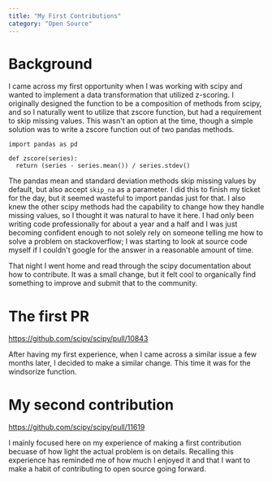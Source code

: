 ```yaml
---
title: "My First Contributions"
category: "Open Source"
---
```


# Background
I came across my first opportunity when I was working with scipy and wanted to implement a data transformation that utilized z-scoring. I originally designed the function to be a composition of methods from scipy, and so I naturally went to utilize that zscore function, but had a requirement to skip missing values. This wasn't an option at the time, though a simple solution was to write a zscore function out of two pandas methods.

```
import pandas as pd

def zscore(series):
  return (series - series.mean()) / series.stdev()
```

The pandas mean and standard deviation methods skip missing values by default, but also accept `skip_na` as a parameter. I did this to finish my ticket for the day, but it seemed wasteful to import pandas just for that. I also knew the other scipy methods had the capability to change how they handle missing values, so I thought it was natural to have it here. I had only been writing code professionally for about a year and a half and I was just becoming confident enough to not solely rely on someone telling me how to solve a problem on stackoverflow; I was starting to look at source code myself if I couldn't google for the answer in a reasonable amount of time.

That night I went home and read through the scipy documentation about how to contribute. It was a small change, but it felt cool to organically find something to improve and submit that to the community.

# The first PR

https://github.com/scipy/scipy/pull/10843


After having my first experience, when I came across a similar issue a few months later, I decided to make a similar change. This time it was for the windsorize function.

# My second contribution
https://github.com/scipy/scipy/pull/11619

I mainly focused here on my experience of making a first contribution becuase of how light the actual problem is on details. Recalling this experience has reminded me of how much I enjoyed it and that I want to make a habit of contributing to open source going forward.
